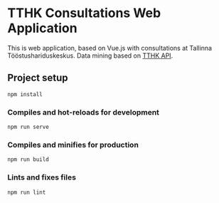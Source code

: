# TTHK Consultations Web Application
This is web application, based on Vue.js with consultations at Tallinna Tööstushariduskeskus.
Data mining based on [TTHK API](https://github.com/bredbrains/tthk-api).

## Project setup
```
npm install
```

### Compiles and hot-reloads for development
```
npm run serve
```

### Compiles and minifies for production
```
npm run build
```

### Lints and fixes files
```
npm run lint
```
